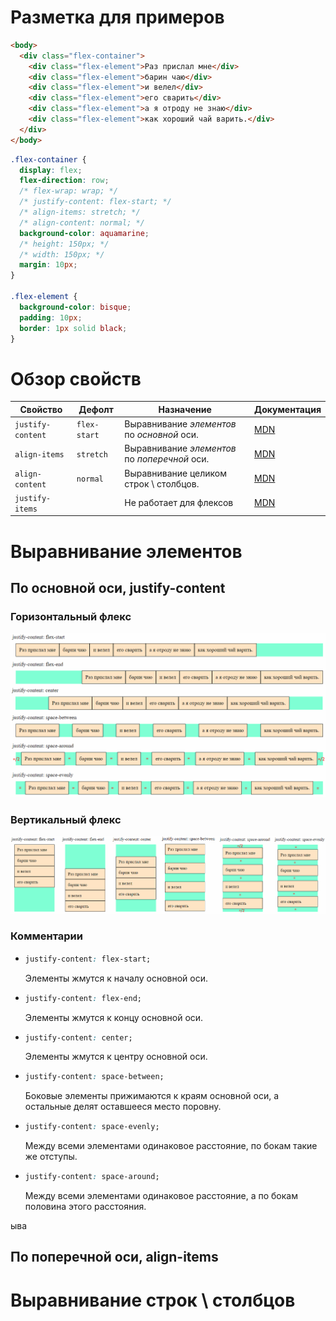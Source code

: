 # Разметка для примеров

```html
<body>
  <div class="flex-container">
    <div class="flex-element">Раз прислал мне</div>
    <div class="flex-element">барин чаю</div>
    <div class="flex-element">и велел</div>
    <div class="flex-element">его сварить</div>
    <div class="flex-element">а я отроду не знаю</div>
    <div class="flex-element">как хороший чай варить.</div>
  </div>
</body>
```

```css
.flex-container {
  display: flex;
  flex-direction: row;
  /* flex-wrap: wrap; */
  /* justify-content: flex-start; */
  /* align-items: stretch; */
  /* align-content: normal; */
  background-color: aquamarine;
  /* height: 150px; */
  /* width: 150px; */
  margin: 10px;
}

.flex-element {
  background-color: bisque;
  padding: 10px;
  border: 1px solid black;
}
```



# Обзор свойств

| Свойство          | Дефолт       | Назначение                                    | Документация                                                 |
| ----------------- | ------------ | --------------------------------------------- | ------------------------------------------------------------ |
| `justify-content` | `flex-start` | Выравнивание *элементов* по *основной* оси.   | [MDN](https://developer.mozilla.org/en-US/docs/Web/CSS/justify-content) |
| `align-items`     | `stretch`    | Выравнивание *элементов* по *поперечной* оси. | [MDN](https://developer.mozilla.org/en-US/docs/Web/CSS/align-items) |
| `align-content`   | `normal`     | Выравнивание целиком строк \ столбцов.        | [MDN](https://developer.mozilla.org/en-US/docs/Web/CSS/align-content) |
| `justify-items`   |              | Не работает для флексов                       | [MDN](https://developer.mozilla.org/en-US/docs/Web/CSS/justify-items) |



# Выравнивание элементов

## По основной оси, justify-content

### Горизонтальный флекс

![justify-content-row](img/justify-content-row.png)

### Вертикальный флекс

![justify-content-column](img/justify-content-column.png)

### Комментарии

* ```css
  justify-content: flex-start;
  ```

  Элементы жмутся к началу основной оси.

* ```css
  justify-content: flex-end;
  ```

  Элементы жмутся к концу основной оси.

* ```css
  justify-content: center;
  ```

  Элементы жмутся к центру основной оси.

* ```css
  justify-content: space-between;
  ```

  Боковые элементы прижимаются к краям основной оси, а остальные делят оставшееся место поровну.

* ```css
  justify-content: space-evenly;
  ```

  Между всеми элементами одинаковое расстояние, по бокам такие же отступы.

* ```css
  justify-content: space-around;
  ```

  Между всеми элементами одинаковое расстояние, а по бокам половина этого расстояния.

ыва

## По поперечной оси, align-items





# Выравнивание строк \ столбцов